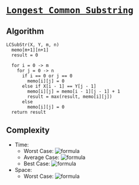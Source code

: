 # [`Longest Common Substring`](LongestCommonSubstring.cpp)

## Algorithm
```
LCSubStr(X, Y, m, n)
  memo[m+1][n+1]
  result = 0

  for i = 0 -> m
    for j = 0 -> n
      if i == 0 or j == 0
        memo[i][j] = 0
      else if X[i - 1] == Y[j - 1]
        memo[i][j] = memo[i - 1][j - 1] + 1
        result = max(result, memo[i][j])
      else
        memo[i][j] = 0
  return result

```

## Complexity
- Time:
    - Worst Case: ![formula](https://render.githubusercontent.com/render/math?math=O(n*m))
    - Average Case: ![formula](https://render.githubusercontent.com/render/math?math=\Theta(n*m))
    - Best Case: ![formula](https://render.githubusercontent.com/render/math?math=\Omega(n*m))
- Space:
    - Worst Case: ![formula](https://render.githubusercontent.com/render/math?math=O(n*m))
